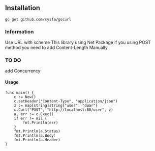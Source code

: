 ## Installation
``
go get github.com/sysfa/gocurl
``
### Information
Use URL with scheme
This library using Net Package
if you using POST method you need to add Content-Length Manually
### TO DO
add Concurrency
#### Usage
```
func main() {
	c := New()
	c.setHeader("Content-Type", "application/json")
	z := map[string]string{"user": "duar"}
	c.Curl("POST", "http://localhost:80/user", z)
	a, err := c.Exec()
	if err != nil {
		fmt.Println(err)
	}
	fmt.Println(a.Status)
	fmt.Println(a.Body)
	fmt.Println(a.Header)
}
```
